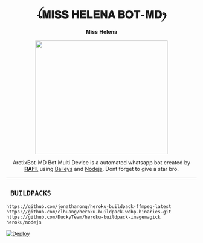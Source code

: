 <h1 align="center">ꪶ𝐌𝐈𝐒𝐒 𝐇𝐄𝐋𝐄𝐍𝐀 𝐁𝐎𝐓-𝐌𝐃ꫂ<br></h1>
<P align="center">𝐌𝐢𝐬𝐬 𝐇𝐞𝐥𝐞𝐧𝐚</p>
<p align="center">
  <img src="https://telegra.ph/file/12493a57...962e154fb6056.jpg" width="350" height="300" />
</p>

<p align="center">
ArctixBot-MD Bot Multi Device is a automated whatsapp bot created by <a href="https://github.com/RAFI-SED" target="_blank">𝐑𝐀𝐅𝐈.</a> using <a href="https://github.com/adiwajshing/Baileys" target="_blank">Baileys</a> and <a href="https://github.com/nodejs" target="_blank">Nodejs</a>. Dont forget to give a star bro.
</p>

------

## ` BUILDPACKS`

```
https://github.com/jonathanong/heroku-buildpack-ffmpeg-latest
https://github.com/clhuang/heroku-buildpack-webp-binaries.git
https://github.com/DuckyTeam/heroku-buildpack-imagemagick
heroku/nodejs
```

[![Deploy](https://www.herokucdn.com/deploy/button.svg)](https://heroku.com/deploy?template=https://github.com/Sibuuu07/ArctixBot-MD/)

